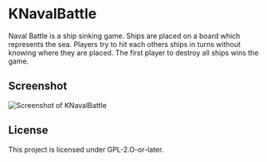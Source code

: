 # KNavalBattle

Naval Battle is a ship sinking game. Ships are placed on a board which
represents the sea. Players try to hit each others ships in turns without knowing
where they are placed. The first player to destroy all ships wins the game.

## Screenshot

![Screenshot of KNavalBattle](https://cdn.kde.org/screenshots/knavalbattle/knavalbattle.png)

## License

This project is licensed under GPL-2.O-or-later.
